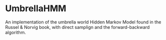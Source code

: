 # UmbrellaHMM
An implementation of the umbrella world Hidden Markov Model found in the Russel &amp; Norvig book, with direct samplign and the forward-backward algorithm.
